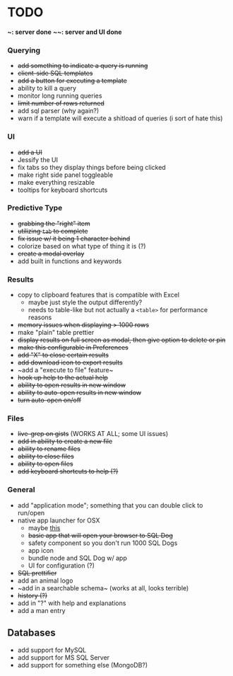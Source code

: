 # TODO

**~: server done**
**~~: server and UI done**

### Querying

- ~~add something to indicate a query is running~~
- ~~client-side SQL templates~~
- ~~add a button for executing a template~~
- ability to kill a query
- monitor long running queries
- ~~limit number of rows returned~~
- add sql parser (why again?)
- warn if a template will execute a shitload of queries (i sort of hate this)

### UI
- ~~add a UI~~
- Jessify the UI
- fix tabs so they display things before being clicked
- make right side panel toggleable
- make everything resizable
- tooltips for keyboard shortcuts

### Predictive Type

- ~~grabbing the "right" item~~
- ~~utilizing `tab` to complete~~
- ~~fix issue w/ it being 1 character behind~~
- colorize based on what type of thing it is (?)
- ~~create a modal overlay~~
- add built in functions and keywords

### Results

- copy to clipboard features that is compatible with Excel
    - maybe just style the output differently?
    - needs to table-like but not actually a `<table>` for performance reasons
- ~~memory issues when displaying > 1000 rows~~
- make "plain" table prettier
- ~~display results on full screen as modal, then give option to delete or pin~~
- ~~make this configurable in Preferences~~
- ~~add "X" to close certain results~~
- ~~add download icon to export results~~
- ~add a "execute to file" feature~
- ~~hook up help to the actual help~~
- ~~ability to open results in new window~~
- ~~ability to auto-open results in new window~~
- ~~turn auto-open on/off~~

### Files

- ~~live-grep on gists~~ (WORKS AT ALL; some UI issues)
- ~~add in ability to create a new file~~
- ~~ability to rename files~~
- ~~ability to close files~~
- ~~ability to open files~~
- ~~add keyboard shortcuts to help (?)~~

### General

- add "application mode"; something that you can double click to run/open
- native app launcher for OSX
    - maybe [this](http://blog.coolaj86.com/articles/how-to-create-an-osx-pkg-installer.html)
    - ~~basic app that will open your browser to SQL Dog~~
    - safety component so you don't run 1000 SQL Dogs
    - app icon
    - bundle node and SQL Dog w/ app
    - UI for configuration (?)
- ~~SQL prettifier~~
- add an animal logo
- ~add in a searchable schema~ (works at all, looks terrible)
- ~~history (?)~~
- add in "?" with help and explanations
- add a man entry

## Databases

- add support for MySQL
- add support for MS SQL Server
- add support for something else (MongoDB?)

